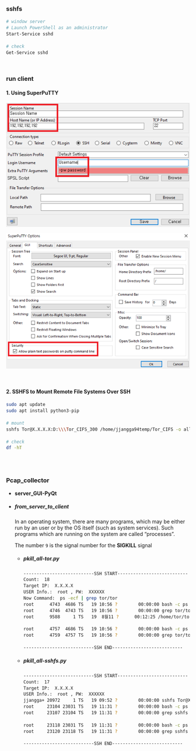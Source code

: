 ### sshfs 

```bash
# window server
# Launch PowerShell as an administrator
Start-Service sshd

# check
Get-Service sshd
```

<br/>

### run client

#### 1. Using SuperPuTTY

![image-20201012100252143](README.assets/image-20201012100252143.png)

![image-20201012100335604](README.assets/image-20201012100335604.png)

<br/>

#### 2. SSHFS to Mount Remote File Systems Over SSH

```bash
sudo apt update
sudo apt install python3-pip

# mount
sshfs Tor@X.X.X.X:D:\\\Tor_CIFS_300 /home/jjangga94temp/Tor_CIFS -o allow_other,umask=000,reconnect,nonempty

# check
df -hT
```

<br/>

<br/>

### Pcap_collector

- **server_GUI-PyQt**

- ##### from_server_to_client

  In an operating system, there are many programs, which may be either run by an user or by the OS itself (such as system services). Such programs which are running on the system are called “processes”.

  The number `9` is the signal number for the **SIGKILL** signal

  - ##### pkill_all-tor.py

    ````bash
    ---------------------------SSH START---------------------------
    Count:  18
    Target IP:  X.X.X.X
    USER Info.:  root , PW:  XXXXXX
    Now Command:  ps -ecf | grep tor/tor
    root      4743  4686 TS   19 10:56 ?        00:00:00 bash -c ps -ecf | grep tor/tor
    root      4746  4743 TS   19 10:56 ?        00:00:00 grep tor/tor
    root      9588     1 TS   19  8월11 ?      00:12:25 /home/tor/tor-browser_en-US/Browser/TorBrowser/Tor/tor -f -
    
    root      4757  4686 TS   19 10:56 ?        00:00:00 bash -c ps -ecf | grep tor/tor
    root      4759  4757 TS   19 10:56 ?        00:00:00 grep tor/tor
    
    ---------------------------SSH END---------------------------
    ````

  - ##### pkill_all-sshfs.py

    ```bash
    ---------------------------SSH START---------------------------
    Count:  17
    Target IP:  X.X.X.X
    USER Info.:  root , PW:  XXXXXX
    jjangga+ 20972     1 TS   19 09:52 ?        00:00:00 sshfs Tor@X.X.X.X:D:\Tor_CIFS_300 /home/jjanggaXXXX/Tor_CIFS -o allow_other,umask=000,reconnect,nonempty
    root     23104 23031 TS   19 11:31 ?        00:00:00 bash -c ps -ecf | grep sshfs
    root     23107 23104 TS   19 11:31 ?        00:00:00 grep sshfs
    
    root     23118 23031 TS   19 11:31 ?        00:00:00 bash -c ps -ecf | grep sshfs
    root     23120 23118 TS   19 11:31 ?        00:00:00 grep sshfs
    
    ---------------------------SSH END---------------------------
    ```

